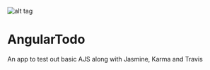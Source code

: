 ![alt tag](https://travis-ci.org/jonny2779/AngularTestStarter.svg?branch=master)

AngularTodo
===========

An app to test out basic AJS along with Jasmine, Karma and Travis
